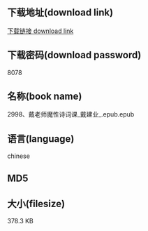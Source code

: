 ## 下载地址(download link)
[下载链接 download link](https://voluble-croquembouche-d321dc.netlify.app/?s=2998%E3%80%81%E6%88%B4%E8%80%81%E5%B8%88%E9%AD%94%E6%80%A7%E8%AF%97%E8%AF%8D%E8%AF%BE_%E6%88%B4%E5%BB%BA%E4%B8%9A_.epub)

## 下载密码(download password)
8078

## 名称(book name)
2998、戴老师魔性诗词课_戴建业_.epub.epub

## 语言(language)
chinese

## MD5


## 大小(filesize)
378.3 KB
